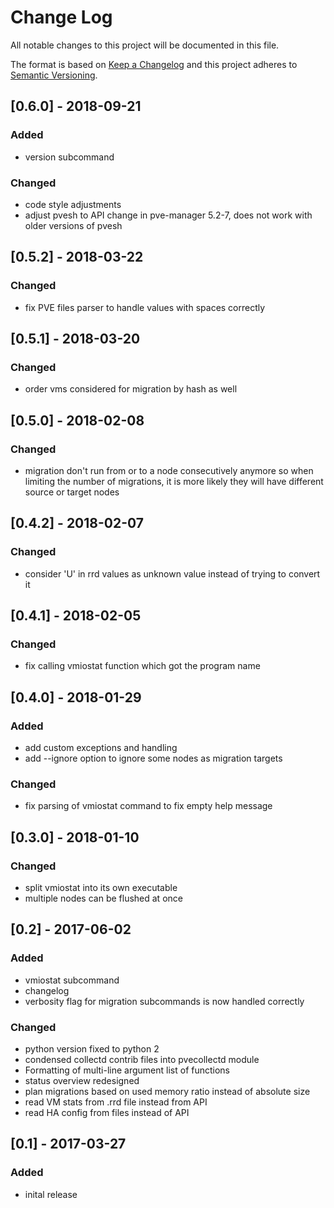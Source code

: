 # Change Log
All notable changes to this project will be documented in this file.

The format is based on [Keep a Changelog](http://keepachangelog.com/)
and this project adheres to [Semantic Versioning](http://semver.org/).

## [0.6.0] - 2018-09-21
### Added
- version subcommand

### Changed
- code style adjustments
- adjust pvesh to API change in pve-manager 5.2-7, does not work with
  older versions of pvesh

## [0.5.2] - 2018-03-22
### Changed
- fix PVE files parser to handle values with spaces correctly

## [0.5.1] - 2018-03-20
### Changed
- order vms considered for migration by hash as well

## [0.5.0] - 2018-02-08
### Changed
- migration don't run from or to a node consecutively anymore so when
  limiting the number of migrations, it is more likely they will have
  different source or target nodes

## [0.4.2] - 2018-02-07
### Changed
- consider 'U' in rrd values as unknown value instead of trying to
  convert it

## [0.4.1] - 2018-02-05
### Changed
- fix calling vmiostat function which got the program name

## [0.4.0] - 2018-01-29
### Added
- add custom exceptions and handling
- add --ignore option to ignore some nodes as migration targets

### Changed
- fix parsing of vmiostat command to fix empty help message

## [0.3.0] - 2018-01-10
### Changed
- split vmiostat into its own executable
- multiple nodes can be flushed at once

## [0.2] - 2017-06-02
### Added
- vmiostat subcommand
- changelog
- verbosity flag for migration subcommands is now handled correctly

### Changed
- python version fixed to python 2
- condensed collectd contrib files into pvecollectd module
- Formatting of multi-line argument list of functions
- status overview redesigned
- plan migrations based on used memory ratio instead of absolute size
- read VM stats from .rrd file instead from API
- read HA config from files instead of API

## [0.1] - 2017-03-27
### Added
- inital release
